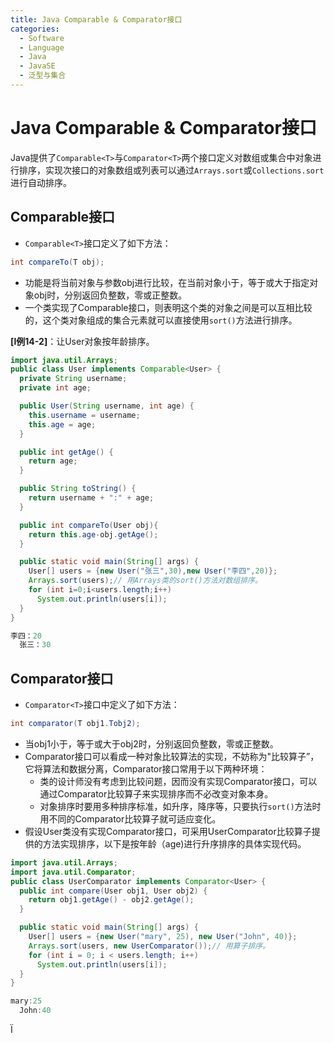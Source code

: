 ```yaml
---
title: Java Comparable & Comparator接口
categories:
  - Software
  - Language
  - Java
  - JavaSE
  - 泛型与集合
---
```

# Java Comparable & Comparator接口

Java提供了`Comparable<T>`与`Comparator<T>`两个接口定义对数组或集合中对象进行排序，实现次接口的对象数组或列表可以通过`Arrays.sort`或`Collections.sort`进行自动排序。

##  Comparable接口

- `Comparable<T>`接口定义了如下方法：

```java
int compareTo(T obj);
```

- 功能是将当前对象与参数obj进行比较，在当前对象小于，等于或大于指定对象obj时，分别返回负整数，零或正整数。
- 一个类实现了Comparable接口，则表明这个类的对象之间是可以互相比较的，这个类对象组成的集合元素就可以直接使用`sort()`方法进行排序。

**[l例14-2]**：让User对象按年龄排序。

```java
import java.util.Arrays;
public class User implements Comparable<User> {
  private String username;
  private int age;

  public User(String username, int age) {
    this.username = username;
    this.age = age;
  }

  public int getAge() {
    return age;
  }

  public String toString() {
    return username + ":" + age;
  }

  public int compareTo(User obj){
    return this.age-obj.getAge();
  }

  public static void main(String[] args) {
    User[] users = {new User("张三",30),new User("李四",20)};
    Arrays.sort(users);// 用Arrays类的sort()方法对数组排序。
    for (int i=0;i<users.length;i++)
      System.out.println(users[i]);
  }
}

李四：20
  张三：30
```

## Comparator接口

- `Comparator<T>`接口中定义了如下方法：

```java
int comparator(T obj1.Tobj2);
```

- 当obj1小于，等于或大于obj2时，分别返回负整数，零或正整数。
- Comparator接口可以看成一种对象比较算法的实现，不妨称为"比较算子”，它将算法和数据分离，Comparator接口常用于以下两种环境：
  - 类的设计师没有考虑到比较问题，因而没有实现Comparator接口，可以通过Comparator比较算子来实现排序而不必改变对象本身。
  - 对象排序时要用多种排序标准，如升序，降序等，只要执行`sort()`方法时用不同的Comparator比较算子就可适应变化。
- 假设User类没有实现Comparator接口，可采用UserComparator比较算子提供的方法实现排序，以下是按年龄（age)进行升序排序的具体实现代码。

```java
import java.util.Arrays;
import java.util.Comparator;
public class UserComparator implements Comparator<User> {
  public int compare(User obj1, User obj2) {
    return obj1.getAge() - obj2.getAge();
  }

  public static void main(String[] args) {
    User[] users = {new User("mary", 25), new User("John", 40)};
    Arrays.sort(users, new UserComparator());// 用算子排序。
    for (int i = 0; i < users.length; i++)
      System.out.println(users[i]);
  }
}

mary:25
  John:40
```

Ï
